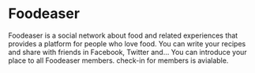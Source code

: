 Foodeaser
=========

Foodeaser is a social network about food and related  experiences that provides a platform for people who love food. You can write your recipes  and share  with friends in Facebook, Twitter and… You can introduce your place to all Foodeaser members.  check-in for members is avialable. 
